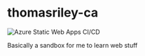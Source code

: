 # thomasriley-ca

![Azure Static Web Apps CI/CD](https://github.com/thrile/thomasriley-ca/workflows/Azure%20Static%20Web%20Apps%20CI/CD/badge.svg)

Basically a sandbox for me to learn web stuff
